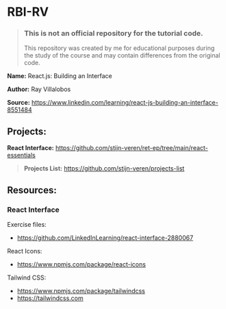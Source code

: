 # RBI-RV

> ### This is not an official repository for the tutorial code.
> This repository was created by me for educational purposes during the study of the course and may contain differences from the original code.

**Name:** React.js: Building an Interface

**Author:** Ray Villalobos

**Source:** https://www.linkedin.com/learning/react-js-building-an-interface-8551484

## Projects:

**React Interface:** https://github.com/stijn-veren/ret-ep/tree/main/react-essentials

> **Projects List:** https://github.com/stijn-veren/projects-list

## Resources:

### React Interface

Exercise files:

- https://github.com/LinkedInLearning/react-interface-2880067

React Icons:

- https://www.npmjs.com/package/react-icons

Tailwind CSS:

- https://www.npmjs.com/package/tailwindcss
- https://tailwindcss.com
